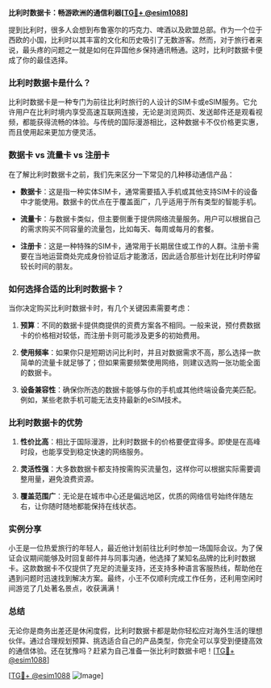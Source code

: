 **比利时数据卡：畅游欧洲的通信利器[[TG💪+ @esim1088](https://t.me/s/esim1088)]**

提到比利时，很多人会想到布鲁塞尔的巧克力、啤酒以及欧盟总部。作为一个位于西欧的小国，比利时以其丰富的文化和历史吸引了无数游客。然而，对于旅行者来说，最头疼的问题之一就是如何在异国他乡保持通讯畅通。这时，比利时数据卡便成了你的最佳选择。

### 比利时数据卡是什么？

比利时数据卡是一种专门为前往比利时旅行的人设计的SIM卡或eSIM服务。它允许用户在比利时境内享受高速互联网连接，无论是浏览网页、发送邮件还是观看视频，都能获得流畅的体验。与传统的国际漫游相比，这种数据卡不仅价格更实惠，而且使用起来更加方便灵活。

### 数据卡 vs 流量卡 vs 注册卡

在了解比利时数据卡之前，我们先来区分一下常见的几种移动通信产品：

- **数据卡**：这是指一种实体SIM卡，通常需要插入手机或其他支持SIM卡的设备中才能使用。数据卡的优点在于覆盖面广，几乎适用于所有类型的智能手机。
  
- **流量卡**：与数据卡类似，但主要侧重于提供网络流量服务。用户可以根据自己的需求购买不同容量的流量包，比如每天、每周或每月的套餐。
  
- **注册卡**：这是一种特殊的SIM卡，通常用于长期居住或工作的人群。注册卡需要在当地运营商处完成身份验证后才能激活，因此适合那些计划在比利时停留较长时间的朋友。

### 如何选择合适的比利时数据卡？

当你决定购买比利时数据卡时，有几个关键因素需要考虑：

1. **预算**：不同的数据卡提供商提供的资费方案各不相同。一般来说，预付费数据卡的价格相对较低，而注册卡则可能涉及更多的初始费用。
   
2. **使用频率**：如果你只是短期访问比利时，并且对数据需求不高，那么选择一款简单的流量卡就足够了；但如果需要频繁使用网络，则建议选购一张功能全面的数据卡。
   
3. **设备兼容性**：确保你所选的数据卡能够与你的手机或其他终端设备完美匹配。例如，某些老款手机可能无法支持最新的eSIM技术。

### 比利时数据卡的优势

1. **性价比高**：相比于国际漫游，比利时数据卡的价格要便宜得多。即使是在高峰时段，也能享受到稳定快速的网络服务。
   
2. **灵活性强**：大多数数据卡都支持按需购买流量包，这样你可以根据实际需要调整用量，避免浪费资源。
   
3. **覆盖范围广**：无论是在城市中心还是偏远地区，优质的网络信号始终伴随左右，让你随时随地都能保持在线状态。

### 实例分享

小王是一位热爱旅行的年轻人，最近他计划前往比利时参加一场国际会议。为了保证会议期间能够及时回复邮件并与同事沟通，他选择了某知名品牌的比利时数据卡。这款数据卡不仅提供了充足的流量支持，还支持多种语言客服热线，帮助他在遇到问题时迅速找到解决方案。最终，小王不仅顺利完成工作任务，还利用空闲时间游览了几处著名景点，收获满满！

### 总结

无论你是商务出差还是休闲度假，比利时数据卡都是助你轻松应对海外生活的理想伙伴。通过合理规划预算、挑选适合自己的产品类型，你完全可以享受到便捷高效的通信体验。还在犹豫吗？赶紧为自己准备一张比利时数据卡吧！[[TG💪+ @esim1088](https://t.me/s/esim1088)]

[[TG💪+ @esim1088](https://t.me/s/esim1088) ![Image](https://i.postimg.cc/4NQfJmqS/Snipaste-2025-05-13-00-14-12.png)]